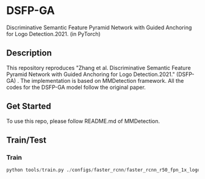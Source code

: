 # DSFP-GA
Discriminative Semantic Feature Pyramid Network with Guided Anchoring for Logo Detection.2021. (in PyTorch)

## Description
This repository reproduces "Zhang et al. Discriminative Semantic Feature Pyramid Network with Guided Anchoring for Logo Detection.2021." (DSFP-GA) . The implementation is based on MMDetection framework. All the codes for the DSFP-GA model follow the original paper.

## Get Started
To use this repo, please follow README.md of MMDetection.

## Train/Test
### Train

```Python
python tools/train.py ./configs/faster_rcnn/faster_rcnn_r50_fpn_1x_logo3k.py --work-dir work_dirs/faster_rcnn_r50_fpn_1x_logo3k
```

